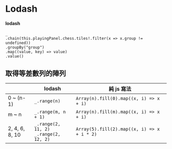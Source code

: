 # Lodash

#### lodash

```
_
.chain(this.playingPanel.chess.tiles!.filter(x => x.group != undefined))
.groupBy("group")
.map((value, key) => value)
.value()
```


## 取得等差數列的陣列

|                | lodash                                       | 純 js 寫法                                  |
| -------------- | -------------------------------------------- | ------------------------------------------- |
| 0 ~ (n-1)      | `_.range(n)`                                 | `Array(n).fill(0).map((x, i) => x + i)`     |
| m ~ n          | `_.range(m, n + 1)`                          | `Array(n).fill(m).map((x, i) => x + i)`     |
| 2, 4, 6, 8, 10 | `_.range(2, 11, 2)`<br />`_.range(2, 12, 2)` | `Array(5).fill(2).map((x, i) => x + i * 2)` |
